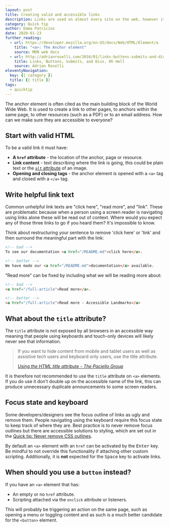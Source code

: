 ```yaml
---
layout: post
title: Creating valid and accessible links
description: Links are used on almost every site on the web, however it is easy to create links that are not accessible to all.
category: Quick tip
author: Emma Patricios
date: 2020-01-23
further_reading:
  - url: https://developer.mozilla.org/en-US/docs/Web/HTML/Element/a
    title: "<a>: The Anchor element"
    source: MDN web docs
  - url: http://adrianroselli.com/2016/01/links-buttons-submits-and-divs-oh-hell.html
    title: Links, Buttons, Submits, and Divs, Oh Hell
    source: Adrian Roselli
eleventyNavigation:
  key: {{ category }}
  title: {{ title }}
tags:
  - quicktip
---
```


The anchor element is often cited as the main building block of the World Wide Web. It is used to create a link to other pages, to anchors within the same page, to other resources (such as a PDF) or to an email address. How can we make sure they are accessible to everyone?


## Start with valid HTML

To be a valid link it must have:

- **A `href` attribute** - the location of the anchor, page or resource.
- **Link content** - text describing where the link is going, this could be plain text or the [`alt` attribute](/posts/alt-text) of an image.
- **Opening and closing tags** - the anchor element is opened with a `<a>` tag and closed with a `</a>` tag.


## Write helpful link text

Common unhelpful link texts are "click here", "read more", and "link". These are problematic because when a person using a screen reader is navigating using links alone these will be read out of context. Where would you expect any of those three links to go if you heard them? It's impossible to know.

Think about restructuring your sentence to remove 'click here' or 'link' and then surround the meaningful part with the link:

```html
<!-- bad -->
To see our documentation <a href="/README.md">click here</a>.

<!-- better -->
We have made our <a href="/README.md">documentation</a> available.
```

"Read more" can be fixed by including what we will be reading more about:

```html
<!-- bad -->
<a href="/full-article">Read more</a>.

<!-- better -->
<a href="/full-article">Read more - Accessible Landmarks</a>
```

## What about the `title` attribute?

The `title` attribute is not exposed by all browsers in an accessible way meaning that people using keyboards and touch-only devices will likely never see that information.

<blockquote>
  <p>If you want to hide content from mobile and tablet users as well as assistive tech users and keyboard only users, use the title attribute.</p>
  <footer>
    <cite><a href="https://developer.paciellogroup.com/blog/2010/11/using-the-html-title-attribute/">Using the HTML title attribute - The Paciello Group</a></cite>
  </footer>
</blockquote>

It is therefore not recommended to use the `title` attribute on `<a>` elements. If you do use it don't double up on the accessible name of the link, this can produce unnecessary duplicate announcements to some screen readers.


## Focus state and keyboard

Some developers/designers see the focus outline of links as ugly and remove them. People navigating using the keyboard require this focus state to keep track of where they are. Best practice is to never remove focus outlines but there are accessible solutions to styling, which are set out in the [Quick tip: Never remove CSS outlines](/posts/never-remove-css-outlines/).

By default an `<a>` element with an `href` can be activated by the <kbd>Enter</kbd> key. Be mindful to not override this functionality if attaching other custom scripting.  Additionally, it is **not** expected for the <kbd>Space</kbd> key to activate links.


## When should you use a `button` instead?

If you have an `<a>` element that has:

- An empty or no `href` attribute.
- Scripting attached via the `onclick` attribute or listeners.

This will probably be triggering an action on the same page, such as opening a menu or toggling content and as such is a much better candidate for the `<button>` element.
